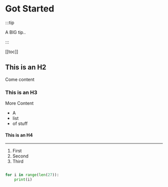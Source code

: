 # Got Started

:::tip

A BIG tip..

:::

[[toc]]

## This is an H2

Come content

### This is an H3

More Content

- A
- list 
- of stuff

#### This is an H4

---

1. First
2. Second
3. Third

```python

for i in range(len(27)):
    print(i)

```